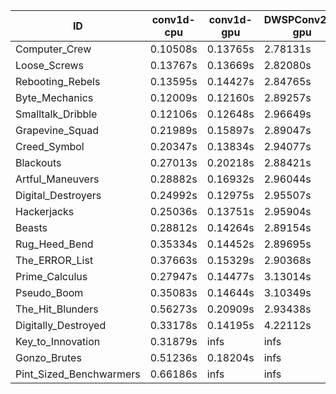 |ID|conv1d-cpu|conv1d-gpu|DWSPConv2D-gpu|gemm-gpu|avg|
|-|-|-|-|-|-|
|Computer_Crew|0.10508s|0.13765s|2.78131s|1.67165s|1.17392s|
|Loose_Screws|0.13767s|0.13669s|2.82080s|1.74652s|1.21042s|
|Rebooting_Rebels|0.13595s|0.14427s|2.84765s|1.71981s|1.21192s|
|Byte_Mechanics|0.12009s|0.12160s|2.89257s|1.75291s|1.22179s|
|Smalltalk_Dribble|0.12106s|0.12648s|2.96649s|1.74842s|1.24061s|
|Grapevine_Squad|0.21989s|0.15897s|2.89047s|1.74015s|1.25237s|
|Creed_Symbol|0.20347s|0.13834s|2.94077s|1.73782s|1.25510s|
|Blackouts|0.27013s|0.20218s|2.88421s|1.71907s|1.26890s|
|Artful_Maneuvers|0.28882s|0.16932s|2.96044s|1.73742s|1.28900s|
|Digital_Destroyers|0.24992s|0.12975s|2.95507s|1.85700s|1.29794s|
|Hackerjacks|0.25036s|0.13751s|2.95904s|1.86778s|1.30367s|
|Beasts|0.28812s|0.14264s|2.89154s|1.90807s|1.30759s|
|Rug_Heed_Bend|0.35334s|0.14452s|2.89695s|1.88271s|1.31938s|
|The_ERROR_List|0.37663s|0.15329s|2.90368s|1.98517s|1.35469s|
|Prime_Calculus|0.27947s|0.14477s|3.13014s|1.86951s|1.35597s|
|Pseudo_Boom|0.35083s|0.14644s|3.10349s|1.94345s|1.38605s|
|The_Hit_Blunders|0.56273s|0.20909s|2.93438s|1.94192s|1.41203s|
|Digitally_Destroyed|0.33178s|0.14195s|4.22112s|2.54288s|1.80943s|
|Key_to_Innovation|0.31879s|infs|infs|2.59839s|infs|
|Gonzo_Brutes|0.51236s|0.18204s|infs|1.94853s|infs|
|Pint_Sized_Benchwarmers|0.66186s|infs|infs|4.45836s|infs|
